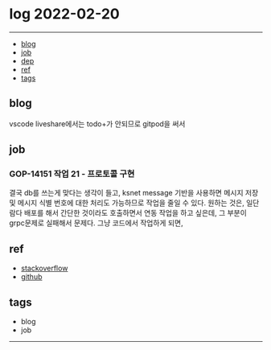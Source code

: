 # log 2022-02-20

--------------------------

- [blog](#blog)
- [job](#job)
- [dep](#dep)
- [ref](#ref)
- [tags](#tags)

## blog

vscode liveshare에서는 todo+가 안되므로 gitpod을 써서 

## job

### GOP-14151 작업 21 - 프로토콜 구현

결국 db를 쓰는게 맞다는 생각이 들고, ksnet message 기반을 사용하면 메시지 저장 및 메시지 식별 번호에 대한 처리도 가능하므로 작업을 줄일 수 있다.
원하는 것은, 일단 람다 배포를 해서 간단한 것이라도 호출하면서 연동 작업을 하고 싶은데, 그 부분이 grpc문제로 실패해서 문제다. 그냥 코드에서 작업하게 되면, 


## ref
- [stackoverflow](https://stackoverflow.com/questions/)
- [github](https://github.com/Epikem)

## tags
- blog
- job

--------------------------